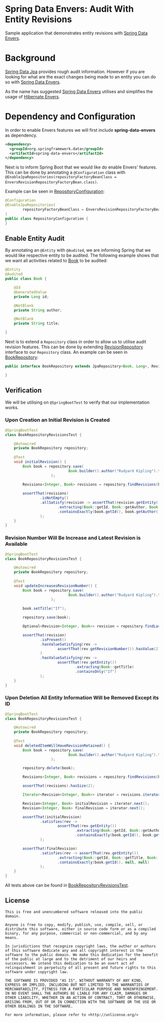 # Spring Data Envers: Audit With Entity Revisions
Sample application that demonstrates entity revisions with [Spring Data Envers][1].

# Background
[Spring Data Jpa][2] provides rough audit information. However if you are looking for what are the exact changes being 
made to an entity you can do so with [Spring Data Envers][1].

As the name has suggested [Spring Data Envers][1] utilises and simplifies the usage of [Hibernate Envers][3].

# Dependency and Configuration
In order to enable Envers features we will first include **spring-data-envers** as dependency.

```xml
<dependency>
  <groupId>org.springframework.data</groupId>
  <artifactId>spring-data-envers</artifactId>
</dependency>
```

Next is to inform Spring Boot that we would like do enable Envers' features. This can be done by annotating a `@Configuration`
class with `@EnableJpaRepositories(repositoryFactoryBeanClass = EnversRevisionRepositoryFactoryBean.class)`. 

Example can be seen in [RepositoryConfiguration][4]:

```java
@Configuration
@EnableJpaRepositories(
        repositoryFactoryBeanClass = EnversRevisionRepositoryFactoryBean.class
)
public class RepositoryConfiguration {
}
```

## Enable Entity Audit
By annotating an `@Entity` with `@Audited`, we are informing Spring that we would like respective entity to be audited. 
The following example shows that we want all activities related to [Book][5] to be audited:

```java
@Entity
@Audited
public class Book {

    @Id
    @GeneratedValue
    private Long id;

    @NotBlank
    private String author;

    @NotBlank
    private String title;

}
```

Next is to extend a `Repository` class in order to allow us to utilise audit revision features. This can be done by extending
[RevisionRepository][6] interface to our `Repository` class. An example can be seen in [BookRepository][7]:

```java
public interface BookRepository extends JpaRepository<Book, Long>, RevisionRepository<Book, Long, Integer> {

}
```

## Verification
We will be utilising on `@SpringBootTest` to verify that our implementation works.

### Upon Creation an Initial Revision is Created
```java
@SpringBootTest
class BookRepositoryRevisionsTest {

    @Autowired
    private BookRepository repository;
    
    @Test
    void initialRevision() {
        Book book = repository.save(
                             Book.builder().author("Rudyard Kipling").title("Jungle Book").build()
                     );
        
        Revisions<Integer, Book> revisions = repository.findRevisions(book.getId());

        assertThat(revisions)
                .isNotEmpty()
                .allSatisfy(revision -> assertThat(revision.getEntity())
                        .extracting(Book::getId, Book::getAuthor, Book::getTitle)
                        .containsExactly(book.getId(), book.getAuthor(), book.getTitle())
                );
    }
}
```

### Revision Number Will Be Increase and Latest Revision is Available
```java
@SpringBootTest
class BookRepositoryRevisionsTest {

    @Autowired
    private BookRepository repository;
    
    @Test
    void updateIncreasesRevisionNumber() {
        Book book = repository.save(
                             Book.builder().author("Rudyard Kipling").title("Jungle Book").build()
                     );
    
        book.setTitle("If");

        repository.save(book);

        Optional<Revision<Integer, Book>> revision = repository.findLastChangeRevision(book.getId());

        assertThat(revision)
                .isPresent()
                .hasValueSatisfying(rev ->
                        assertThat(rev.getRevisionNumber()).hasValue(2)
                )
                .hasValueSatisfying(rev ->
                        assertThat(rev.getEntity())
                                .extracting(Book::getTitle)
                                .containsOnly("If")
                );
    }
}
```

### Upon Deletion All Entity Information Will be Removed Except its ID
```java
@SpringBootTest
class BookRepositoryRevisionsTest {

    @Autowired
    private BookRepository repository;
    
    @Test
    void deletedItemWillHaveRevisionRetained() {
        Book book = repository.save(
                             Book.builder().author("Rudyard Kipling").title("Jungle Book").build()
                     );

        repository.delete(book);

        Revisions<Integer, Book> revisions = repository.findRevisions(book.getId());

        assertThat(revisions).hasSize(2);

        Iterator<Revision<Integer, Book>> iterator = revisions.iterator();

        Revision<Integer, Book> initialRevision = iterator.next();
        Revision<Integer, Book> finalRevision = iterator.next();

        assertThat(initialRevision)
                .satisfies(rev ->
                        assertThat(rev.getEntity())
                                .extracting(Book::getId, Book::getAuthor, Book::getTitle)
                                .containsExactly(book.getId(), book.getAuthor(), book.getTitle())
                );

        assertThat(finalRevision)
                .satisfies(rev -> assertThat(rev.getEntity())
                        .extracting(Book::getId, Book::getTitle, Book::getAuthor)
                        .containsExactly(book.getId(), null, null)
                );
    }
}
```

All tests above can be found in [BookRepositoryRevisionsTest][8].

## License
```text
This is free and unencumbered software released into the public domain.

Anyone is free to copy, modify, publish, use, compile, sell, or
distribute this software, either in source code form or as a compiled
binary, for any purpose, commercial or non-commercial, and by any
means.

In jurisdictions that recognize copyright laws, the author or authors
of this software dedicate any and all copyright interest in the
software to the public domain. We make this dedication for the benefit
of the public at large and to the detriment of our heirs and
successors. We intend this dedication to be an overt act of
relinquishment in perpetuity of all present and future rights to this
software under copyright law.

THE SOFTWARE IS PROVIDED "AS IS", WITHOUT WARRANTY OF ANY KIND,
EXPRESS OR IMPLIED, INCLUDING BUT NOT LIMITED TO THE WARRANTIES OF
MERCHANTABILITY, FITNESS FOR A PARTICULAR PURPOSE AND NONINFRINGEMENT.
IN NO EVENT SHALL THE AUTHORS BE LIABLE FOR ANY CLAIM, DAMAGES OR
OTHER LIABILITY, WHETHER IN AN ACTION OF CONTRACT, TORT OR OTHERWISE,
ARISING FROM, OUT OF OR IN CONNECTION WITH THE SOFTWARE OR THE USE OR
OTHER DEALINGS IN THE SOFTWARE.

For more information, please refer to <http://unlicense.org/>
```

[1]: http://projects.spring.io/spring-data-envers/
[2]: https://projects.spring.io/spring-data-jpa/
[3]: http://hibernate.org/orm/envers/
[4]: src/main/java/rz/demo/boot/data/envers/RepositoryConfiguration.java
[5]: src/main/java/rz/demo/boot/data/envers/book/Book.java
[6]: https://github.com/spring-projects/spring-data-commons/blob/master/src/main/java/org/springframework/data/repository/history/RevisionRepository.java
[7]: src/main/java/rz/demo/boot/data/envers/book/BookRepository.java
[8]: src/test/java/rz/demo/boot/data/envers/book/BookRepositoryRevisionsTest.java
